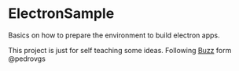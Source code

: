 # ElectronSample
Basics on how to prepare the environment to build electron apps.

This project is just for self teaching some ideas. Following [Buzz](https://github.com/pedrovgs/Buzz) form @pedrovgs
